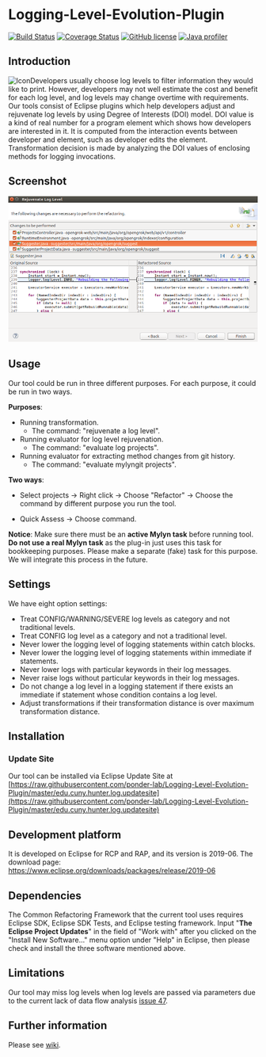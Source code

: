 # Logging-Level-Evolution-Plugin

[![Build Status](https://travis-ci.com/ponder-lab/Logging-Level-Evolution-Plugin.svg?token=gywSHb5G1W81zrovzorQ&branch=master)](https://travis-ci.com/ponder-lab/Logging-Level-Evolution-Plugin) [![Coverage Status](https://coveralls.io/repos/github/ponder-lab/Logging-Level-Evolution-Plugin/badge.svg?branch=master&t=SHx1bW)](https://coveralls.io/github/ponder-lab/Logging-Level-Evolution-Plugin?branch=master) [![GitHub license](https://img.shields.io/badge/license-Eclipse-blue.svg)](https://github.com/ponder-lab/Logging-Level-Evolution-Plugin/blob/master/LICENSE.txt) [![Java profiler](https://www.ej-technologies.com/images/product_banners/jprofiler_small.png)](https://www.ej-technologies.com/products/jprofiler/overview.html)

## Introduction

<img src="https://github.com/ponder-lab/Logging-Level-Evolution-Plugin/blob/master/edu.cuny.hunter.log.ui/icons/icon.png" alt="Icon" align="left"/> Developers usually choose log levels to filter information they would like to print. However, developers may not well estimate the cost and benefit for each log level, and log levels may change overtime with requirements. Our tools consist of Eclipse plugins which help developers adjust and rejuvenate log levels by using Degree of Interests (DOI) model. DOI value is a kind of real number for a program element which shows how developers are interested in it. It is computed from the interaction events between developer and element, such as developer edits the element. Transformation decision is made by analyzing the DOI values of enclosing methods for logging invocations.

## Screenshot

<img src="https://github.com/ponder-lab/Logging-Level-Evolution-Plugin/blob/master/edu.cuny.hunter.log.ui/icons/screenshot.png" alt="Screenshot" width=700px/>

## Usage

Our tool could be run in three different purposes. For each purpose, it could be run in two ways.

**Purposes**:

- Running transformation.
  - The command: "rejuvenate a log level".
- Running evaluator for log level rejuvenation.
  - The command: "evaluate log projects".
- Running evaluator for extracting method changes from git history.
  - The command: "evaluate mylyngit projects".

**Two ways**:

- Select projects -> Right click -> Choose "Refactor" -> Choose the command by different purpose you run the tool.

- Quick Assess -> Choose command.

**Notice**:
Make sure there must be an **active Mylyn task** before running tool. **Do not use a real Mylyn task** as the plug-in just uses this task for bookkeeping purposes. Please make a separate (fake) task for this purpose. We will integrate this process in the future.

## Settings

We have eight option settings:

- Treat CONFIG/WARNING/SEVERE log levels as category and not traditional levels.
- Treat CONFIG log level as a category and not a traditional level.
- Never lower the logging level of logging statements within catch blocks.
- Never lower the logging level of logging statements within immediate if statements.
- Never lower logs with particular keywords in their log messages.
- Never raise logs without particular keywords in their log messages.
- Do not change a log level in a logging statement if there exists an immediate if statement whose condition contains a log level.
- Adjust transformations if their transformation distance is over maximum transformation distance.

## Installation

### Update Site

Our tool can be installed via Eclipse Update Site at [https://raw.githubusercontent.com/ponder-lab/Logging-Level-Evolution-Plugin/master/edu.cuny.hunter.log.updatesite](https://raw.githubusercontent.com/ponder-lab/Logging-Level-Evolution-Plugin/master/edu.cuny.hunter.log.updatesite)

## Development platform

It is developed on Eclipse for RCP and RAP, and its version is 2019-06. The download page: https://www.eclipse.org/downloads/packages/release/2019-06

## Dependencies

The Common Refactoring Framework that the current tool uses requires Eclipse SDK, Eclipse SDK Tests, and Eclipse testing framework. Input
"<b>The Eclipse Project Updates</b>" in the field of "Work with" after you clicked on the "Install New Software..." menu option under "Help" in Eclipse, then please check and install the three software mentioned above.

## Limitations

Our tool may miss log levels when log levels are passed via parameters due to the current lack of data flow analysis [issue 47](https://github.com/ponder-lab/Logging-Level-Evolution-Plugin/issues/47).

## Further information

Please see [wiki](https://github.com/ponder-lab/Logging-Level-Evolution-Plugin/wiki).
